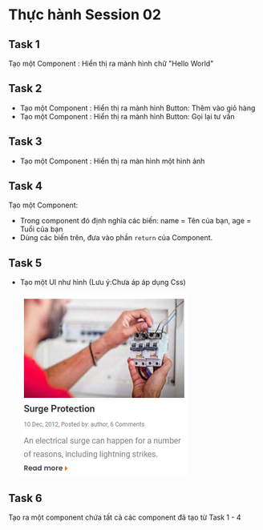 # Thực hành Session 02

## Task 1

Tạo một Component : Hiển thị ra mành hình chữ "Hello World"

## Task 2

- Tạo một Component : Hiển thị ra mành hình Button: Thêm vào giỏ hàng
- Tạo một Component : Hiển thị ra mành hình Button: Gọi lại tư vấn

## Task 3

- Tạo một Component : Hiển thị ra màn hình một hình ảnh

## Task 4

Tạo một Component:

- Trong component đó định nghĩa các biến: name = Tên của bạn, age = Tuổi của bạn
- Dùng các biến trên, đưa vào phần `return` của Component.

## Task 5

- Tạo một UI như hình (Lưu ý:Chưa áp áp dụng Css)

  ![artilce](task4.png)

## Task 6

Tạo ra một component chứa tất cả các component đã tạo từ Task 1 - 4

